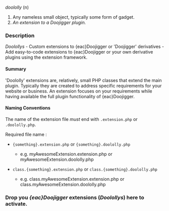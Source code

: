 _doololly_ (n)
1. Any nameless small object, typically some form of gadget.
2. *An extension to a Doojigger plugin.*

### Description

*Doolollys* - Custom extensions to {eac}Doojigger or 'Doojigger' derivatives - Add easy-to-code extensions to {eac}Doojigger or your own derivative plugins using the extension framework.

#### Summary

'Doololly' extensions are, relatively, small PHP classes that extend the main plugin. Typically they are created to address specific requirements for your website or business. An extension focuses on your requirements while having available the full plugin functionality of {eac}Doojigger.

#### Naming Conventions

The name of the extension file *must* end with `.extension.php` or `.doololly.php`.

Required file name :

+   `{something}.extension.php` or `{something}.doololly.php`  
    +   e.g. myAwesomeExtension.extension.php or myAwesomeExtension.doololly.php

+   `class.{something}.extension.php` or `class.{something}.doololly.php`
    +   e.g. class.myAwesomeExtension.extension.php or class.myAwesomeExtension.doololly.php


### Drop you *{eac}Doojigger* extensions (*Doolollys*) here to activate.
